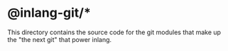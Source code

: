# @inlang-git/\*

This directory contains the source code for the git modules that make up the "the next git" that power inlang.
